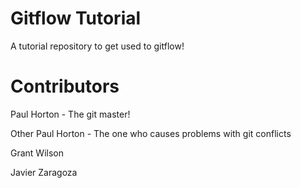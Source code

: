 # Gitflow Tutorial
A tutorial repository to get used to gitflow!

# Contributors
Paul Horton - The git master!

Other Paul Horton - The one who causes problems with git conflicts

Grant Wilson

Javier Zaragoza

